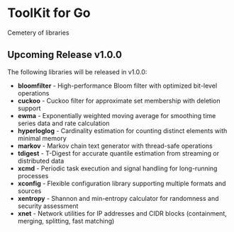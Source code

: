 # ToolKit for Go

Cemetery of libraries

## Upcoming Release v1.0.0

The following libraries will be released in v1.0.0:

- **bloomfilter** - High-performance Bloom filter with optimized bit-level operations
- **cuckoo** - Cuckoo filter for approximate set membership with deletion support
- **ewma** - Exponentially weighted moving average for smoothing time series data and rate calculation
- **hyperloglog** - Cardinality estimation for counting distinct elements with minimal memory
- **markov** - Markov chain text generator with thread-safe operations
- **tdigest** - T-Digest for accurate quantile estimation from streaming or distributed data
- **xcmd** - Periodic task execution and signal handling for long-running processes
- **xconfig** - Flexible configuration library supporting multiple formats and sources
- **xentropy** - Shannon and min-entropy calculator for randomness and security assessment
- **xnet** - Network utilities for IP addresses and CIDR blocks (containment, merging, splitting, fast matching)
